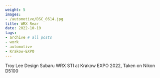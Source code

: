 ```yaml
---
weight: 5
images:
- /automotive/DSC_0614.jpg
title: WRX Rear
date: 2022-10-10
tags:
- archive # all posts
- work
- automotive
- Krakow-EXPO
---
```


Troy Lee Design Subaru WRX STI at Krakow EXPO 2022, Taken on Nikon D5100